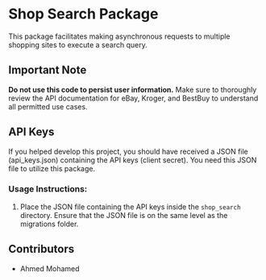 # Shop Search Package

This package facilitates making asynchronous requests to multiple shopping sites to execute a search query.

## Important Note

**Do not use this code to persist user information.** Make sure to thoroughly review the API documentation for eBay, Kroger, and BestBuy to understand all permitted use cases.

## API Keys

If you helped develop this project, you should have received a JSON file (api_keys.json) containing the API keys (client secret). You need this JSON file to utilize this package.

### Usage Instructions:

1. Place the JSON file containing the API keys inside the `shop_search` directory. Ensure that the JSON file is on the same level as the migrations folder.

## Contributors

- Ahmed Mohamed
